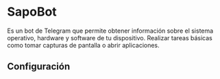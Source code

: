# SapoBot

Es un bot de Telegram que permite obtener información sobre el sistema operativo, hardware y software de tu dispositivo. Realizar tareas básicas como tomar capturas de pantalla o abrir aplicaciones.

## Configuración

